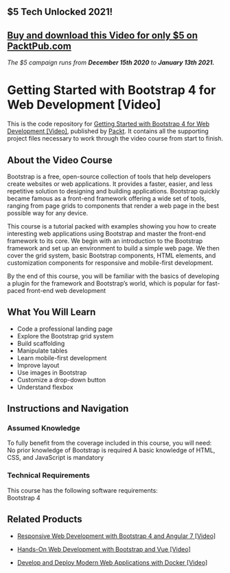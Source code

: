 ## $5 Tech Unlocked 2021!
[Buy and download this Video for only $5 on PacktPub.com](https://www.packtpub.com/product/getting-started-with-bootstrap-4-for-web-development-video/9781788999113)
-----
*The $5 campaign         runs from __December 15th 2020__ to __January 13th 2021.__*

# Getting Started with Bootstrap 4 for Web Development [Video]
This is the code repository for [Getting Started with Bootstrap 4 for Web Development [Video]](https://www.packtpub.com/web-development/getting-started-bootstrap-4-web-development-video?utm_source=github&utm_medium=repository&utm_campaign=9781788999113), published by [Packt](https://www.packtpub.com/?utm_source=github). It contains all the supporting project files necessary to work through the video course from start to finish.
## About the Video Course
Bootstrap is a free, open-source collection of tools that help developers create websites or web applications. It provides a faster, easier, and less repetitive solution to designing and building applications. Bootstrap quickly became famous as a front-end framework offering a wide set of tools, ranging from page grids to components that render a web page in the best possible way for any device.

This course is a tutorial packed with examples showing you how to create interesting web applications using Bootstrap and master the front-end framework to its core. We begin with an introduction to the Bootstrap framework and set up an environment to build a simple web page. We then cover the grid system, basic Bootstrap components, HTML elements, and customization components for responsive and mobile-first development. 

By the end of this course, you will be familiar with the basics of developing a plugin for the framework and Bootstrap’s world, which is popular for fast-paced front-end web development

<H2>What You Will Learn</H2>
<DIV class=book-info-will-learn-text>
<UL>
<LI>Code a professional landing page 
<LI>Explore the Bootstrap grid system 
<LI>Build scaffolding 
<LI>Manipulate tables 
<LI>Learn mobile-first development 
<LI>Improve layout 
<LI>Use images in Bootstrap 
<LI>Customize a drop-down button 
<LI>Understand flexbox </LI></UL></DIV>

## Instructions and Navigation
### Assumed Knowledge
To fully benefit from the coverage included in this course, you will need:<br/>
No prior knowledge of Bootstrap is required
A basic knowledge of HTML, CSS, and JavaScript is mandatory
### Technical Requirements
This course has the following software requirements:<br/>
Bootstrap 4

## Related Products
* [Responsive Web Development with Bootstrap 4 and Angular 7 [Video]](https://www.packtpub.com/web-development/responsive-web-development-bootstrap-4-and-angular-7-video?utm_source=github&utm_medium=repository&utm_campaign=9781789615272)

* [Hands-On Web Development with Bootstrap and Vue [Video]](https://www.packtpub.com/web-development/hands-web-development-bootstrap-and-vue-video?utm_source=github&utm_medium=repository&utm_campaign=9781789950779)

* [Develop and Deploy Modern Web Applications with Docker [Video]](https://www.packtpub.com/application-development/develop-and-deploy-modern-web-applications-docker-video?utm_source=github&utm_medium=repository&utm_campaign=9781788999618)

